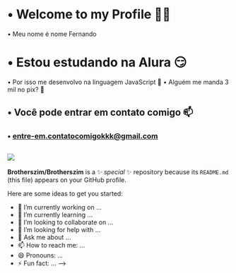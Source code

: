 # • Welcome to my Profile 💙💙
• Meu nome é nome Fernando

# • Estou estudando na Alura 😏
• Por isso me desenvolvo na linguagem JavaScript 🥵
• Alguém me manda 3 mil no pix? 🥺

## • Você pode entrar em contato comigo 📫
### • entre-em.contatocomigokkk@gmail.com

## ![](https://th.bing.com/th/id/R.2f398891ce8798ae793699d2910c8d48?rik=KBj%2fx1hX%2b8zxtw&pid=ImgRaw&r=0)
**Brotherszim/Brotherszim** is a ✨ _special_ ✨ repository because its `README.md` (this file) appears on your GitHub profile.

Here are some ideas to get you started:

- 🔭 I’m currently working on ...
- 🌱 I’m currently learning ...
- 👯 I’m looking to collaborate on ...
- 🤔 I’m looking for help with ...
- 💬 Ask me about ...
- 📫 How to reach me: ...
- 😄 Pronouns: ...
- ⚡ Fun fact: ...
-->
